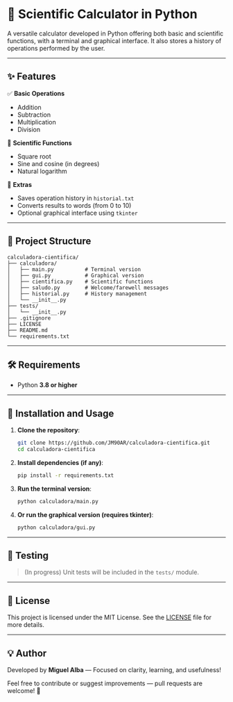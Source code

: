 # 🧮 Scientific Calculator in Python

A versatile calculator developed in Python offering both basic and scientific functions, with a terminal and graphical interface. It also stores a history of operations performed by the user.

---

## ✨ Features

✅ **Basic Operations**  
- Addition  
- Subtraction  
- Multiplication  
- Division  

🧠 **Scientific Functions**  
- Square root  
- Sine and cosine (in degrees)  
- Natural logarithm  

📝 **Extras**  
- Saves operation history in `historial.txt`  
- Converts results to words (from 0 to 10)  
- Optional graphical interface using `tkinter`

---

## 📁 Project Structure

```
calculadora-cientifica/
├── calculadora/
│   ├── main.py          # Terminal version
│   ├── gui.py           # Graphical version
│   ├── cientifica.py    # Scientific functions
│   ├── saludo.py        # Welcome/farewell messages
│   ├── historial.py     # History management
│   └── __init__.py
├── tests/
│   └── __init__.py
├── .gitignore
├── LICENSE
├── README.md
└── requirements.txt
```

---

## 🛠️ Requirements

- Python **3.8 or higher**

---

## 🚀 Installation and Usage

1. **Clone the repository**:
   ```bash
   git clone https://github.com/JM90AR/calculadora-cientifica.git
   cd calculadora-cientifica
   ```

2. **Install dependencies (if any)**:
   ```bash
   pip install -r requirements.txt
   ```

3. **Run the terminal version**:
   ```bash
   python calculadora/main.py
   ```

4. **Or run the graphical version (requires tkinter)**:
   ```bash
   python calculadora/gui.py
   ```

---

## 🧪 Testing

> (In progress) Unit tests will be included in the `tests/` module.

---

## 📄 License

This project is licensed under the MIT License. See the [LICENSE](./LICENSE) file for more details.

---

## 💡 Author

Developed by **Miguel Alba** — Focused on clarity, learning, and usefulness!

Feel free to contribute or suggest improvements — pull requests are welcome! 🚀